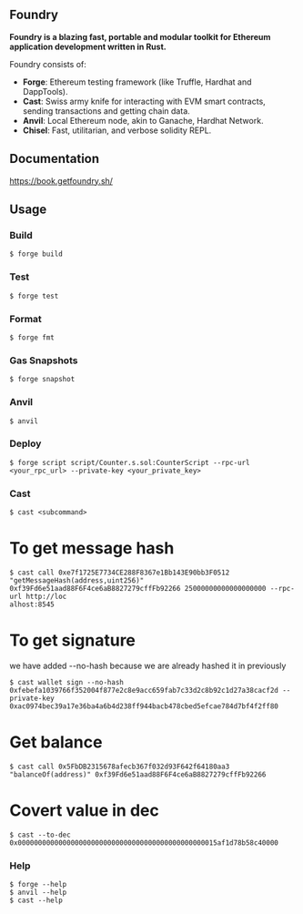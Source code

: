 ## Foundry

**Foundry is a blazing fast, portable and modular toolkit for Ethereum application development written in Rust.**

Foundry consists of:

-   **Forge**: Ethereum testing framework (like Truffle, Hardhat and DappTools).
-   **Cast**: Swiss army knife for interacting with EVM smart contracts, sending transactions and getting chain data.
-   **Anvil**: Local Ethereum node, akin to Ganache, Hardhat Network.
-   **Chisel**: Fast, utilitarian, and verbose solidity REPL.

## Documentation

https://book.getfoundry.sh/

## Usage

### Build

```shell
$ forge build
```

### Test

```shell
$ forge test
```

### Format

```shell
$ forge fmt
```

### Gas Snapshots

```shell
$ forge snapshot
```

### Anvil

```shell
$ anvil
```

### Deploy

```shell
$ forge script script/Counter.s.sol:CounterScript --rpc-url <your_rpc_url> --private-key <your_private_key>
```

### Cast

```shell
$ cast <subcommand>
```

# To get message hash

```shell
$ cast call 0xe7f1725E7734CE288F8367e1Bb143E90bb3F0512 "getMessageHash(address,uint256)" 0xf39Fd6e51aad88F6F4ce6aB8827279cffFb92266 25000000000000000000 --rpc-url http://loc
alhost:8545
```

# To get signature


we have added --no-hash because we are already hashed it in previously
```shell
$ cast wallet sign --no-hash 0xfebefa1039766f352004f877e2c8e9acc659fab7c33d2c8b92c1d27a38cacf2d --private-key 0xac0974bec39a17e36ba4a6b4d238ff944bacb478cbed5efcae784d7bf4f2ff80
```

# Get balance
```shell
$ cast call 0x5FbDB2315678afecb367f032d93F642f64180aa3 "balanceOf(address)" 0xf39Fd6e51aad88F6F4ce6aB8827279cffFb92266
```

# Covert value in dec
```shell
$ cast --to-dec 0x0000000000000000000000000000000000000000000000015af1d78b58c40000
```



### Help

```shell
$ forge --help
$ anvil --help
$ cast --help
```
